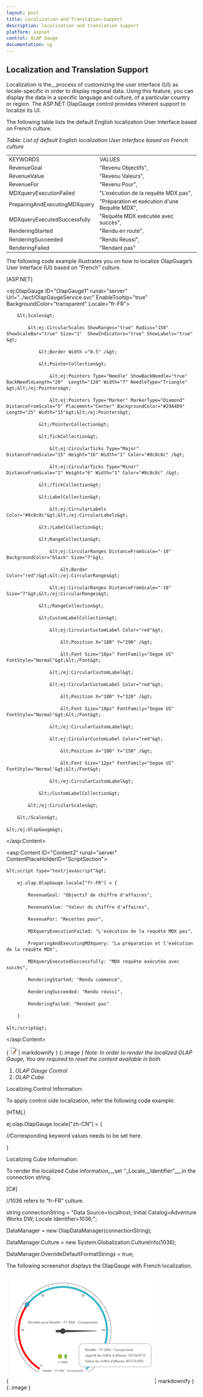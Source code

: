 ```yaml
---
layout: post
title: Localization-and-Translation-Support
description: localization and translation support
platform: aspnet
control: OLAP Gauge
documentation: ug
---
```


## Localization and Translation Support

Localization is the__process of customizing the user interface (UI) as locale-specific in order to display regional data. Using this feature, you can display the data in a specific language and culture, of a particular country or region. The ASP.NET OlapGauge control provides inherent support to localize its UI.

The following table lists the default English localization User Interface based on French culture.



_Table: List of default English localization User Interface based on French culture_



<table>
<tr>
<td>
KEYWORDS</td><td>
VALUES</td></tr>
<tr>
<td>
RevenueGoal</td><td>
"Revenu Objectifs",</td></tr>
<tr>
<td>
RevenueValue</td><td>
"Revenu Valeurs",</td></tr>
<tr>
<td>
RevenueFor</td><td>
"Revenu Pour",</td></tr>
<tr>
<td>
MDXqueryExecutionFailed</td><td>
"L'exécution de la requête MDX pas",</td></tr>
<tr>
<td>
PreparingAndExecutingMDXquery</td><td>
"Préparation et exécution d'une Requête MDX",</td></tr>
<tr>
<td>
MDXqueryExecutedSuccessfully</td><td>
"Requête MDX exécutée avec succès",</td></tr>
<tr>
<td>
RenderingStarted</td><td>
"Rendu en route",</td></tr>
<tr>
<td>
RenderingSucceeded</td><td>
"Rendu Réussi",</td></tr>
<tr>
<td>
RenderingFailed</td><td>
"Rendant pas"</td></tr>
</table>


The following code example illustrates you on how to localize OlapGuage’s User Interface (UI) based on “French” culture.



[ASP.NET]

&lt;ej:OlapGauge ID="OlapGauge1" runat="server" Url="../wcf/OlapGaugeService.svc" EnableTooltip="true" BackgroundColor="transparent" Locale="fr-FR"&gt;

        &lt;Scales&gt;

            &lt;ej:CircularScales ShowRanges="true" Radius="150" ShowScaleBar="true" Size="1"  ShowIndicators="true" ShowLabels="true" &gt;

                &lt;Border Width ="0.5" /&gt;

                &lt;PointerCollection&gt;                    

                    &lt;ej:Pointers Type="Needle" ShowBackNeedle="true" BackNeedleLength="20"  Length="120" Width="7" NeedleType="Triangle" &gt;&lt;/ej:Pointers&gt;

                    &lt;ej:Pointers Type="Marker" MarkerType="Diamond" DistanceFromScale="5" Placement="Center" BackgroundColor="#29A4D9" Length="25" Width="15"&gt;&lt;/ej:Pointers&gt;

                &lt;/PointerCollection&gt;

                &lt;TickCollection&gt;

                    &lt;ej:CircularTicks Type="Major" DistanceFromScale="15" Height="16" Width="1" Color="#8c8c8c" /&gt;

                    &lt;ej:CircularTicks Type="Minor" DistanceFromScale="2" Height="6" Width="1" Color="#8c8c8c" /&gt;

                &lt;/TickCollection&gt;

                &lt;LabelCollection&gt;

                    &lt;ej:CircularLabels Color="#8c8c8c"&gt;&lt;/ej:CircularLabels&gt;

                &lt;/LabelCollection&gt;

                &lt;RangeCollection&gt;

                    &lt;ej:CircularRanges DistanceFromScale="-10" BackgroundColor="black" Size="7"&gt;

                        &lt;Border Color="red"/&gt;&lt;/ej:CircularRanges&gt;

                    &lt;ej:CircularRanges DistanceFromScale="-10" Size="7"&gt;&lt;/ej:CircularRanges&gt;

                &lt;/RangeCollection&gt;

                &lt;CustomLabelCollection&gt;

                    &lt;ej:CircularCustomLabel Color="red"&gt;

                        &lt;Position X="180" Y="290" /&gt;

                        &lt;Font Size="10px" FontFamily="Segoe UI" FontStyle="Normal"&gt;&lt;/Font&gt;

                    &lt;/ej:CircularCustomLabel&gt;

                    &lt;ej:CircularCustomLabel Color="red"&gt;

                        &lt;Position X="180" Y="320" /&gt;

                        &lt;Font Size="10px" FontFamily="Segoe UI" FontStyle="Normal"&gt;&lt;/Font&gt;

                    &lt;/ej:CircularCustomLabel&gt;

                    &lt;ej:CircularCustomLabel Color="red"&gt;

                        &lt;Position X="180" Y="150" /&gt;

                        &lt;Font Size="12px" FontFamily="Segoe UI" FontStyle="Normal"&gt;&lt;/Font&gt;

                    &lt;/ej:CircularCustomLabel&gt;

                &lt;/CustomLabelCollection&gt;   

            &lt;/ej:CircularScales&gt;

        &lt;/Scales&gt;

    &lt;/ej:OlapGauge&gt;

&lt;/asp:Content&gt;





&lt;asp:Content ID="Content2" runat="server" ContentPlaceHolderID="ScriptSection"&gt;

    &lt;script type="text/javascript"&gt;

        ej.olap.OlapGauge.locale["fr-FR"] = {

            RevenueGoal: "Objectif de chiffre d'affaires",

            RevenueValue: "Valeur du chiffre d'affaires",

            RevenueFor: "Recettes pour",

            MDXqueryExecutionFailed: "L'exécution de la requête MDX pas",

            PreparingAndExecutingMDXquery: "La préparation et l'exécution de la requête MDX",

            MDXqueryExecutedSuccessfully: "MDX requête exécutée avec succès",

            RenderingStarted: "Rendu commencé",

            RenderingSucceeded: "Rendu réussi",

            RenderingFailed: "Rendant pas"

        }

    &lt;/script&gt;

&lt;/asp:Content&gt;



{ ![C:/Users/labuser/Desktop/note.jpg](Localization-and-Translation-Support_images/Localization-and-Translation-Support_img1.jpeg) | markdownify }
{:.image }
_Note: In order to render the localized OLAP Gauge, You are required to reset the content available in both_

1. _OLAP Gauge Control_
2. _OLAP Cube_

Localizing Control Information:

To apply control side localization, refer the following code example:



[HTML]

ej.olap.OlapGauge.locale["zh-CN"] = {

//Corresponding keyword values needs to be set here.

}

Localizing Cube Information:

To render the localized Cube information,__set “_Locale__Identifier”___in the connection string.



[C#]

//1036 refers to “fr-FR” culture.

string connectionString = "Data Source=localhost; Initial Catalog=Adventure Works DW; Locale Identifier=1036;";

DataManager = new OlapDataManager(connectionString);

DataManager.Culture = new System.Globalization.CultureInfo(1036);

DataManager.OverrideDefaultFormatStrings = true;


The following screenshot displays the OlapGauge with French localization.

{ ![](Localization-and-Translation-Support_images/Localization-and-Translation-Support_img2.png) | markdownify }
{:.image }


